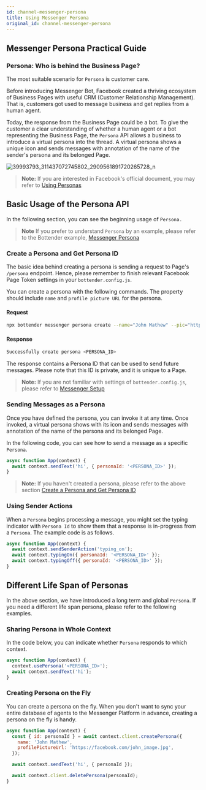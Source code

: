 ```yaml
---
id: channel-messenger-persona
title: Using Messenger Persona
original_id: channel-messenger-persona
---
```


## Messenger Persona Practical Guide

### Persona: Who is behind the Business Page?

The most suitable scenario for `Persona` is customer care.

Before introducing Messenger Bot, Facebook created a thriving ecosystem of Business Pages with useful CRM (Customer Relationship Management). That is, customers got used to message business and get replies from a human agent.

Today, the response from the Business Page could be a bot. To give the customer a clear understanding of whether a human agent or a bot representing the Business Page, the `Persona` API allows a business to introduce a virtual persona into the thread. A virtual persona shows a unique icon and sends messages with annotation of the name of the sender's persona and its belonged Page.

![39993793_311437072745802_2909561891720265728_n](https://user-images.githubusercontent.com/662387/69112041-4e2d2e00-0aba-11ea-8e44-02aaaf804b5d.png)

> **Note:** If you are interested in Facebook's official document, you may refer to [Using Personas](https://developers.facebook.com/docs/messenger-platform/send-messages/personas/)

## Basic Usage of the Persona API

In the following section, you can see the beginning usage of `Persona.`

> **Note**
> If you prefer to understand `Persona` by an example, please refer to the Bottender example, [Messenger Persona](https://github.com/Yoctol/bottender/tree/master/examples/messenger-persona)

### Create a Persona and Get Persona ID

The basic idea behind creating a persona is sending a request to Page's `/persona` endpoint. Hence, please remember to finish relevant Facebook Page Token settings in your `bottender.config.js`.

You can create a persona with the following commands. The property should include `name` and `profile picture URL` for the persona.

#### Request

```sh
npx bottender messenger persona create --name="John Mathew" --pic="https://facebook.com/john_image.jpg"
```

#### Response

```sh
Successfully create persona <PERSONA_ID>
```

The response contains a Persona ID that can be used to send future messages. Please note that this ID is private, and it is unique to a Page.

> **Note:** If you are not familiar with settings of `bottender.config.js`, please refer to [Messenger Setup](./channel-messenger-setup.md)

### Sending Messages as a Persona

Once you have defined the persona, you can invoke it at any time. Once invoked, a virtual persona shows with its icon and sends messages with annotation of the name of the persona and its belonged Page.

In the following code, you can see how to send a message as a specific `Persona`.

```js
async function App(context) {
  await context.sendText('hi', { personaId: '<PERSONA_ID>' });
}
```

> **Note:** If you haven't created a persona, please refer to the above section [Create a Persona and Get Persona ID](#create-a-persona-and-get-persona-id)

### Using Sender Actions

When a `Persona` begins processing a message, you might set the typing indicator with `Persona Id` to show them that a response is in-progress from a `Persona`. The example code is as follows.

```js
async function App(context) {
  await context.sendSenderAction('typing_on');
  await context.typingOn({ personaId: '<PERSONA_ID>' });
  await context.typingOff({ personaId: '<PERSONA_ID>' });
}
```

## Different Life Span of Personas

In the above section, we have introduced a long term and global `Persona`. If you need a different life span persona, please refer to the following examples.

### Sharing Persona in Whole Context

In the code below, you can indicate whether `Persona` responds to which context.

```js
async function App(context) {
  context.usePersona('<PERSONA_ID>');
  await context.sendText('hi');
}
```

### Creating Persona on the Fly

You can create a persona on the fly. When you don't want to sync your entire database of agents to the Messenger Platform in advance, creating a persona on the fly is handy.

```js
async function App(context) {
  const { id: personaId } = await context.client.createPersona({
    name: 'John Mathew',
    profilePictureUrl: 'https://facebook.com/john_image.jpg',
  });

  await context.sendText('hi', { personaId });

  await context.client.deletePersona(personaId);
}
```
